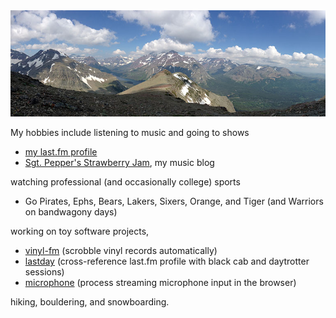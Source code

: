 <img src="img/glacier-national-park.jpg" alt="Scenic Point, Glacier National Park, July 2014" class="fadedTop" />

My hobbies include listening to music and going to shows

* [my last.fm profile][lastfm]
* [Sgt. Pepper's Strawberry Jam][pj], my music blog

watching professional (and occasionally college) sports

* Go Pirates, Ephs, Bears, Lakers, Sixers, Orange, and Tiger (and Warriors on bandwagony days)

working on toy software projects,

* [vinyl-fm][vfm] (scrobble vinyl records automatically)
* [lastday][lastday] (cross-reference last.fm profile with black cab and daytrotter sessions)
* [microphone][microphone] (process streaming microphone input in the browser)


hiking, bouldering, and snowboarding.

[lastfm]: http://last.fm/user/StevoX
[pj]: http://peppersjam.com
[vfm]: http://srubin.github.io/vinyl-fm/
[lastday]: http://ssrubin.com/toys/lastday/
[microphone]: http://github.com/srubin/microphone